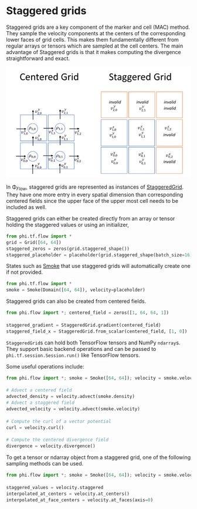 
# Staggered grids

Staggered grids are a key component of the marker and cell (MAC) method. They sample the velocity components at the centers of the corresponding lower faces of grid cells. This makes them fundamentally different from regular arrays or tensors which are sampled at the cell centers. 
The main advantage of Staggered grids is that it makes computing the divergence straightforward and exact.

![image](./figures/Staggered.png)

In Φ<sub>*Flow*</sub>, staggered grids are represented as instances of [StaggeredGrid](../phi/math/nd.py). They have one more entry in every spatial dimension than corresponding centered fields since the upper face of the upper most cell needs to be included as well.

Staggered grids can either be created directly from an array or tensor holding the staggered values or
using an initializer,

```python
from phi.tf.flow import *
grid = Grid([64, 64])
staggered_zeros = zeros(grid.staggered_shape())
staggered_placeholder = placeholder(grid.staggered_shape(batch_size=16))
```

States such as [Smoke](../phi/physics/smoke.py) that use staggered grids will automatically create one if not provided.

```python
from phi.tf.flow import *
smoke = Smoke(Domain([64, 64]), velocity=placeholder)
```

Staggered grids can also be created from centered fields.

```python
from phi.flow import *; centered_field = zeros([1, 64, 64, 1])

staggered_gradient = StaggeredGrid.gradient(centered_field)
staggered_field_x = StaggeredGrid.from_scalar(centered_field, [1, 0])
```

`StaggeredGrid`s can hold both TensorFlow tensors and NumPy `ndarray`s.
They support basic backend operations and can be passed to `phi.tf.session.Session.run()` like TensorFlow tensors.

Some useful operations include:

```python
from phi.flow import *; smoke = Smoke([64, 64]); velocity = smoke.velocity

# Advect a centered field
advected_density = velocity.advect(smoke.density)
# Advect a staggered field
advected_velocity = velocity.advect(smoke.velocity)

# Compute the curl of a vector potential
curl = velocity.curl()

# Compute the centered divergence field
divergence = velocity.divergence()
```

To get a tensor or ndarray object from a staggered grid, one of the following sampling methods can be used.

```python
from phi.flow import *; smoke = Smoke([64, 64]); velocity = smoke.velocity

staggered_values = velocity.staggered
interpolated_at_centers = velocity.at_centers()
interpolated_at_face_centers = velocity.at_faces(axis=0)
```
